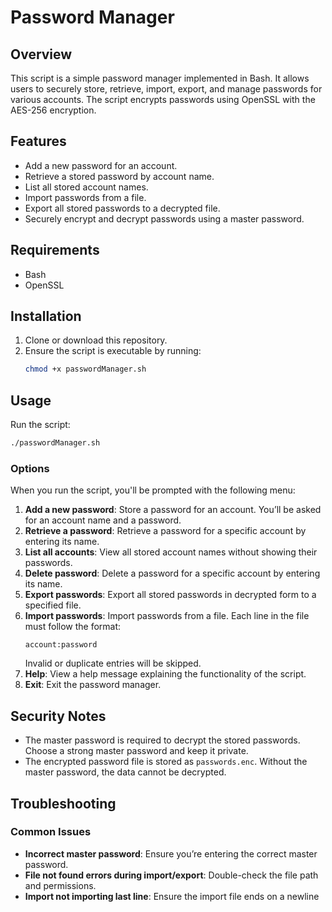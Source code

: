 # Password Manager

## Overview

This script is a simple password manager implemented in Bash. It allows users to securely store, retrieve, import, export, and manage passwords for various accounts. The script encrypts passwords using OpenSSL with the AES-256 encryption.

## Features

- Add a new password for an account.
- Retrieve a stored password by account name.
- List all stored account names.
- Import passwords from a file.
- Export all stored passwords to a decrypted file.
- Securely encrypt and decrypt passwords using a master password.

## Requirements

- Bash
- OpenSSL

## Installation

1. Clone or download this repository.
2. Ensure the script is executable by running:
   ```bash
   chmod +x passwordManager.sh
   ```

## Usage

Run the script:

```bash
./passwordManager.sh
```

### Options

When you run the script, you'll be prompted with the following menu:

1. **Add a new password**: Store a password for an account. You’ll be asked for an account name and a password.
2. **Retrieve a password**: Retrieve a password for a specific account by entering its name.
3. **List all accounts**: View all stored account names without showing their passwords.
4. **Delete password**: Delete a password for a specific account by entering its name.
5. **Export passwords**: Export all stored passwords in decrypted form to a specified file.
6. **Import passwords**: Import passwords from a file. Each line in the file must follow the format:
   ```
   account:password
   ```
   Invalid or duplicate entries will be skipped.
7. **Help**: View a help message explaining the functionality of the script.
8. **Exit**: Exit the password manager.

## Security Notes

- The master password is required to decrypt the stored passwords. Choose a strong master password and keep it private.
- The encrypted password file is stored as `passwords.enc`. Without the master password, the data cannot be decrypted.

## Troubleshooting

### Common Issues

- **Incorrect master password**: Ensure you’re entering the correct master password.
- **File not found errors during import/export**: Double-check the file path and permissions.
- **Import not importing last line**: Ensure the import file ends on a newline